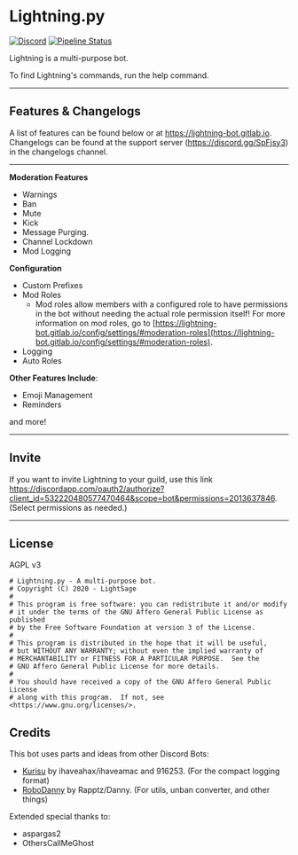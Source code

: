 # Lightning.py
[![Discord](https://img.shields.io/discord/527887739178188830.svg)](https://discord.gg/SpFjsy3)
[![Pipeline Status](https://img.shields.io/gitlab/pipeline/lightning-bot/Lightning?label=Pipeline&logo=GitLab)](https://gitlab.com/lightning-bot/Lightning/pipelines/latest)

Lightning is a multi-purpose bot.

To find Lightning's commands, run the help command.

---

## Features & Changelogs

A list of features can be found below or at https://lightning-bot.gitlab.io. Changelogs can be found at the support server (https://discord.gg/SpFjsy3) in the changelogs channel.

---
**Moderation Features**

- Warnings
- Ban
- Mute
- Kick
- Message Purging.
- Channel Lockdown
- Mod Logging

**Configuration**

- Custom Prefixes
- Mod Roles
  - Mod roles allow members with a configured role to have permissions in the bot without needing the actual role permission itself! For more information on mod roles, go to [https://lightning-bot.gitlab.io/config/settings/#moderation-roles](https://lightning-bot.gitlab.io/config/settings/#moderation-roles).
- Logging
- Auto Roles

**Other Features Include**:

- Emoji Management
- Reminders

and more!

---
## Invite

If you want to invite Lightning to your guild, use this link https://discordapp.com/oauth2/authorize?client_id=532220480577470464&scope=bot&permissions=2013637846. (Select permissions as needed.)

---
## License
AGPL v3
```
# Lightning.py - A multi-purpose bot.
# Copyright (C) 2020 - LightSage
#
# This program is free software: you can redistribute it and/or modify
# it under the terms of the GNU Affero General Public License as published
# by the Free Software Foundation at version 3 of the License.
#
# This program is distributed in the hope that it will be useful,
# but WITHOUT ANY WARRANTY; without even the implied warranty of
# MERCHANTABILITY or FITNESS FOR A PARTICULAR PURPOSE.  See the
# GNU Affero General Public License for more details.
#
# You should have received a copy of the GNU Affero General Public License
# along with this program.  If not, see <https://www.gnu.org/licenses/>.
```
## Credits 

This bot uses parts and ideas from other Discord Bots:

- [Kurisu](https://github.com/nh-server/Kurisu) by ihaveahax/ihaveamac and 916253. (For the compact logging format)
- [RoboDanny](https://github.com/Rapptz/RoboDanny) by Rapptz/Danny. (For utils, unban converter, and other things)


Extended special thanks to:

- aspargas2
- OthersCallMeGhost